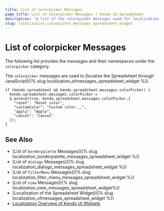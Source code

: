 ```yaml
---
title: List of colorpicker Messages
page_title: List of colorpicker Messages | Kendo UI Spreadsheet
description: "A list of the colorpicker messages used for localization of the Kendo UI Spreadsheet widget via JavaScript."
slug: localization_colorpicker_messages_spreadsheet_widget
---
```


# List of colorpicker Messages

The following list provides the messages and their namespaces under the `colorpicker` category.

The `colorpicker` messages are used to [localize the Spreadsheet through JavaScript]({% slug localization_ofmessages_spreadsheet_widget %}).

    if (kendo.spreadsheet && kendo.spreadsheet.messages.colorPicker) {
      kendo.spreadsheet.messages.colorPicker =
      $.extend(true, kendo.spreadsheet.messages.colorPicker,{
        "reset": "Reset color",
        "customColor": "Custom color...",
        "apply": "Apply",
        "cancel": "Cancel"
      });
    }

## See Also

* [List of `borderpalette` Messages]({% slug localization_borderpalette_messages_spreadsheet_widget %})
* [List of `dialogs` Messages]({% slug localization_dialogs_messages_spreadsheet_widget %})
* [List of `filterMenu` Messages]({% slug localization_filter_menu_messages_spreadsheet_widget %})
* [List of `view` Messages]({% slug localization_view_messages_spreadsheet_widget%})
* [Localization of the Spreadsheet Widget]({% slug localization_ofmessages_spreadsheet_widget %})
* [Localization Overview of Kendo UI Widgets](/framework/localization/overview)
